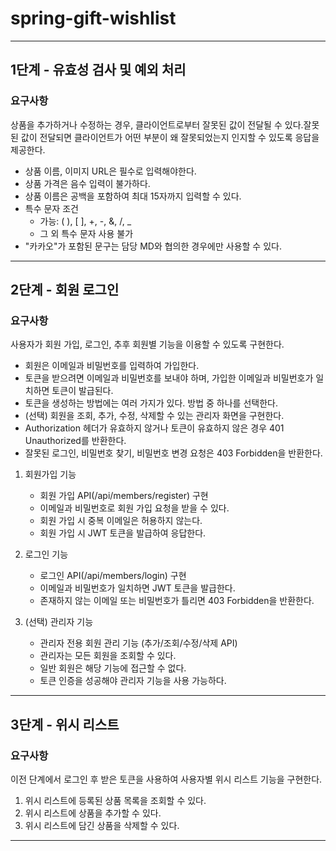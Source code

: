# spring-gift-wishlist

---

## 1단계 - 유효성 검사 및 예외 처리

### 요구사항

상품을 추가하거나 수정하는 경우, 클라이언트로부터 잘못된 값이 전달될 수 있다.잘못된 값이 전달되면 클라이언트가 어떤 부분이 왜 잘못되었는지 인지할 수 있도록 응답을 제공한다.

* 상품 이름, 이미지 URL은 필수로 입력해야한다.
* 상품 가격은 음수 입력이 불가하다.
* 상품 이름은 공백을 포함하여 최대 15자까지 입력할 수 있다.
* 특수 문자 조건
    * 가능: ( ), [ ], +, -, &, /, _
    * 그 외 특수 문자 사용 불가
* "카카오"가 포함된 문구는 담당 MD와 협의한 경우에만 사용할 수 있다.
---
## 2단계 - 회원 로그인

### 요구사항
사용자가 회원 가입, 로그인, 추후 회원별 기능을 이용할 수 있도록 구현한다.
* 회원은 이메일과 비밀번호를 입력하여 가입한다.
* 토큰을 받으려면 이메일과 비밀번호를 보내야 하며, 가입한 이메일과 비밀번호가 일치하면 토큰이 발급된다.
* 토큰을 생성하는 방법에는 여러 가지가 있다. 방법 중 하나를 선택한다.
* (선택) 회원을 조회, 추가, 수정, 삭제할 수 있는 관리자 화면을 구현한다.
* Authorization 헤더가 유효하지 않거나 토큰이 유효하지 않은 경우 401 Unauthorized를 반환한다.
* 잘못된 로그인, 비밀번호 찾기, 비밀번호 변경 요청은 403 Forbidden을 반환한다.

1. 회원가입 기능
   * 회원 가입 API(/api/members/register) 구현 
   * 이메일과 비밀번호로 회원 가입 요청을 받을 수 있다. 
   * 회원 가입 시 중복 이메일은 허용하지 않는다. 
   * 회원 가입 시 JWT 토큰을 발급하여 응답한다.

2. 로그인 기능
   * 로그인 API(/api/members/login) 구현
   * 이메일과 비밀번호가 일치하면 JWT 토큰을 발급한다. 
   * 존재하지 않는 이메일 또는 비밀번호가 틀리면 403 Forbidden을 반환한다.

3. (선택) 관리자 기능 
   * 관리자 전용 회원 관리 기능 (추가/조회/수정/삭제 API)
   * 관리자는 모든 회원을 조회할 수 있다.
   * 일반 회원은 해당 기능에 접근할 수 없다.
   * 토큰 인증을 성공해야 관리자 기능을 사용 가능하다.
---
## 3단계 - 위시 리스트

### 요구사항
이전 단계에서 로그인 후 받은 토큰을 사용하여 사용자별 위시 리스트 기능을 구현한다.

1. 위시 리스트에 등록된 상품 목록을 조회할 수 있다.
2. 위시 리스트에 상품을 추가할 수 있다.
3. 위시 리스트에 담긴 상품을 삭제할 수 있다.
---